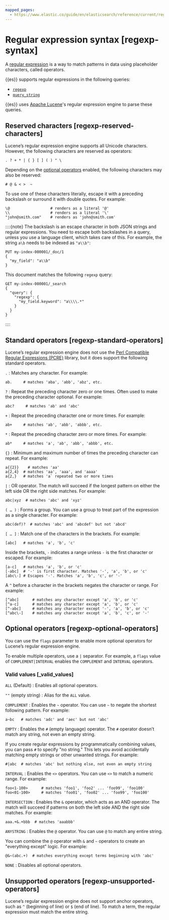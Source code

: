 ```yaml
---
mapped_pages:
  - https://www.elastic.co/guide/en/elasticsearch/reference/current/regexp-syntax.html
---
```


# Regular expression syntax [regexp-syntax]

A [regular expression](https://en.wikipedia.org/wiki/Regular_expression) is a way to match patterns in data using placeholder characters, called operators.

{{es}} supports regular expressions in the following queries:

* [`regexp`](/reference/query-languages/query-dsl/query-dsl-regexp-query.md)
* [`query_string`](/reference/query-languages/query-dsl/query-dsl-query-string-query.md)

{{es}} uses [Apache Lucene](https://lucene.apache.org/core/)'s regular expression engine to parse these queries.


## Reserved characters [regexp-reserved-characters]

Lucene’s regular expression engine supports all Unicode characters. However, the following characters are reserved as operators:

```
. ? + * | { } [ ] ( ) " \
```
Depending on the [optional operators](#regexp-optional-operators) enabled, the following characters may also be reserved:

```
# @ & < >  ~
```
To use one of these characters literally, escape it with a preceding backslash or surround it with double quotes. For example:

```
\@                  # renders as a literal '@'
\\                  # renders as a literal '\'
"john@smith.com"    # renders as 'john@smith.com'
```
::::{note}
The backslash is an escape character in both JSON strings and regular expressions. You need to escape both backslashes in a query, unless you use a language client, which takes care of this. For example, the string `a\b` needs to be indexed as `"a\\b"`:

```console
PUT my-index-000001/_doc/1
{
  "my_field": "a\\b"
}
```

This document matches the following `regexp` query:

```console
GET my-index-000001/_search
{
  "query": {
    "regexp": {
      "my_field.keyword": "a\\\\.*"
    }
  }
}
```

::::



## Standard operators [regexp-standard-operators]

Lucene’s regular expression engine does not use the [Perl Compatible Regular Expressions (PCRE)](https://en.wikipedia.org/wiki/Perl_Compatible_Regular_Expressions) library, but it does support the following standard operators.

`.`
:   Matches any character. For example:

```
ab.     # matches 'aba', 'abb', 'abz', etc.
```

`?`
:   Repeat the preceding character zero or one times. Often used to make the preceding character optional. For example:

```
abc?     # matches 'ab' and 'abc'
```

`+`
:   Repeat the preceding character one or more times. For example:

```
ab+     # matches 'ab', 'abb', 'abbb', etc.
```

`*`
:   Repeat the preceding character zero or more times. For example:

```
ab*     # matches 'a', 'ab', 'abb', 'abbb', etc.
```

`{}`
:   Minimum and maximum number of times the preceding character can repeat. For example:

```
a{{2}}    # matches 'aa'
a{2,4}  # matches 'aa', 'aaa', and 'aaaa'
a{2,}   # matches 'a` repeated two or more times
```

`|`
:   OR operator. The match will succeed if the longest pattern on either the left side OR the right side matches. For example:

```
abc|xyz  # matches 'abc' and 'xyz'
```

`( … )`
:   Forms a group. You can use a group to treat part of the expression as a single character. For example:

```
abc(def)?  # matches 'abc' and 'abcdef' but not 'abcd'
```

`[ … ]`
:   Match one of the characters in the brackets. For example:

```
[abc]   # matches 'a', 'b', 'c'
```
Inside the brackets, `-` indicates a range unless `-` is the first character or escaped. For example:

```
[a-c]   # matches 'a', 'b', or 'c'
[-abc]  # '-' is first character. Matches '-', 'a', 'b', or 'c'
[abc\-] # Escapes '-'. Matches 'a', 'b', 'c', or '-'
```
A `^` before a character in the brackets negates the character or range. For example:

```
[^abc]      # matches any character except 'a', 'b', or 'c'
[^a-c]      # matches any character except 'a', 'b', or 'c'
[^-abc]     # matches any character except '-', 'a', 'b', or 'c'
[^abc\-]    # matches any character except 'a', 'b', 'c', or '-'
```


## Optional operators [regexp-optional-operators]

You can use the `flags` parameter to enable more optional operators for Lucene’s regular expression engine.

To enable multiple operators, use a `|` separator. For example, a `flags` value of `COMPLEMENT|INTERVAL` enables the `COMPLEMENT` and `INTERVAL` operators.


### Valid values [_valid_values]

`ALL` (Default)
:   Enables all optional operators.

`""` (empty string)
:   Alias for the `ALL` value.

`COMPLEMENT`
:   Enables the `~` operator. You can use `~` to negate the shortest following pattern. For example:

```
a~bc   # matches 'adc' and 'aec' but not 'abc'
```

`EMPTY`
:   Enables the `#` (empty language) operator. The `#` operator doesn’t match any string, not even an empty string.

If you create regular expressions by programmatically combining values, you can pass `#` to specify "no string." This lets you avoid accidentally matching empty strings or other unwanted strings. For example:

```
#|abc  # matches 'abc' but nothing else, not even an empty string
```

`INTERVAL`
:   Enables the `<>` operators. You can use `<>` to match a numeric range. For example:

```
foo<1-100>      # matches 'foo1', 'foo2' ... 'foo99', 'foo100'
foo<01-100>     # matches 'foo01', 'foo02' ... 'foo99', 'foo100'
```

`INTERSECTION`
:   Enables the `&` operator, which acts as an AND operator. The match will succeed if patterns on both the left side AND the right side matches. For example:

```
aaa.+&.+bbb  # matches 'aaabbb'
```

`ANYSTRING`
:   Enables the `@` operator. You can use `@` to match any entire string.

You can combine the `@` operator with `&` and `~` operators to create an "everything except" logic. For example:

```
@&~(abc.+)  # matches everything except terms beginning with 'abc'
```

`NONE`
:   Disables all optional operators.


## Unsupported operators [regexp-unsupported-operators]

Lucene’s regular expression engine does not support anchor operators, such as `^` (beginning of line) or `$` (end of line). To match a term, the regular expression must match the entire string.

